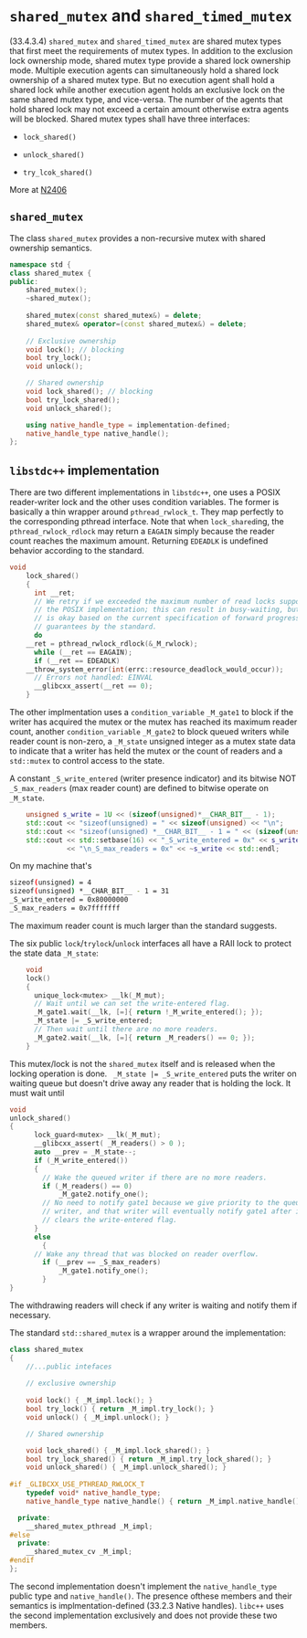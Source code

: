 

# `shared_mutex` and `shared_timed_mutex`

(33.4.3.4) `shared_mutex` and `shared_timed_mutex` are shared mutex types that first meet the requirements of mutex types. In addition to the exclusion lock ownership mode, shared mutex type provide a shared lock ownership mode. Multiple execution agents can simultaneously hold a shared lock ownership of a shared mutex type. But no execution agent shall hold a shared lock while another execution agent holds an exclusive lock on the same shared mutex type, and vice-versa. The number of the agents that hold shared lock may not exceed a certain amount otherwise extra agents will be blocked. Shared mutex types shall have three interfaces:

- `lock_shared()`

- `unlock_shared()`

- `try_lcok_shared()`

More at [N2406](http://www.open-std.org/jtc1/sc22/wg21/docs/papers/2007/n2406.html)

## `shared_mutex`

The class `shared_mutex` provides a non-recursive mutex with shared ownership semantics.

```cpp
namespace std {
class shared_mutex {
public:
    shared_mutex();
    ~shared_mutex();
    
    shared_mutex(const shared_mutex&) = delete;
    shared_mutex& operator=(const shared_mutex&) = delete;
    
    // Exclusive ownership
    void lock(); // blocking
    bool try_lock();
    void unlock();

    // Shared ownership
    void lock_shared(); // blocking
    bool try_lock_shared();
    void unlock_shared();

    using native_handle_type = implementation-defined;
    native_handle_type native_handle();
};
```

## `libstdc++` implementation

There are two different implementations in `libstdc++`, one uses a POSIX reader-writer lock and the other uses condition variables. The former is basically a thin wrapper around `pthread_rwlock_t`. They map perfectly to the corresponding pthread interface. Note that when `lock_shared`ing, the `pthread_rwlock_rdlock` may return a `EAGAIN` simply because the reader count reaches the maximum amount. Returning `EDEADLK` is undefined behavior according to the standard.

```cpp
void
    lock_shared()
    {
      int __ret;
      // We retry if we exceeded the maximum number of read locks supported by
      // the POSIX implementation; this can result in busy-waiting, but this
      // is okay based on the current specification of forward progress
      // guarantees by the standard.
      do
	__ret = pthread_rwlock_rdlock(&_M_rwlock);
      while (__ret == EAGAIN);
      if (__ret == EDEADLK)
	__throw_system_error(int(errc::resource_deadlock_would_occur));
      // Errors not handled: EINVAL
      __glibcxx_assert(__ret == 0);
    }
```

The other implmentation uses a `condition_variable` `_M_gate1` to block if the writer has acquired the mutex or the mutex has reached its maximum reader count, another `condition_variable` `_M_gate2` to block queued writers while reader count is non-zero, a `_M_state` unsigned integer as a mutex state data to indicate that a writer has held the mutex or the count of readers and  a `std::mutex` to control access to the state.

A constant `_S_write_entered` (writer presence indicator) and its bitwise NOT `_S_max_readers` (max reader count) are defined to bitwise operate on `_M_state`.

```cpp
    unsigned s_write = 1U << (sizeof(unsigned)*__CHAR_BIT__ - 1);
    std::cout << "sizeof(unsigned) = " << sizeof(unsigned) << "\n";
    std::cout << "sizeof(unsigned) *__CHAR_BIT__ - 1 = " << (sizeof(unsigned) * __CHAR_BIT__ - 1) << '\n';
    std::cout << std::setbase(16) << "_S_write_entered = 0x" << s_write
              << "\n_S_max_readers = 0x" << ~s_write << std::endl;
```

On my machine that's

```bash
sizeof(unsigned) = 4
sizeof(unsigned) *__CHAR_BIT__ - 1 = 31
_S_write_entered = 0x80000000
_S_max_readers = 0x7fffffff
```

The maximum reader count is much larger than the standard suggests.

The six public `lock`/`trylock`/`unlock` interfaces all have a RAII lock to protect the state data `_M_state`:

```cpp
    void
    lock()
    {
      unique_lock<mutex> __lk(_M_mut);
      // Wait until we can set the write-entered flag.
      _M_gate1.wait(__lk, [=]{ return !_M_write_entered(); });
      _M_state |= _S_write_entered;
      // Then wait until there are no more readers.
      _M_gate2.wait(__lk, [=]{ return _M_readers() == 0; });
    }
```

This mutex/lock is not the `shared_mutex` itself and is released when the locking operation is done. ` _M_state |= _S_write_entered` puts the writer on waiting queue but doesn't drive away any reader that is holding the lock. It must wait until 

```cpp
void
unlock_shared()
{
      lock_guard<mutex> __lk(_M_mut);
      __glibcxx_assert( _M_readers() > 0 );
      auto __prev = _M_state--;
      if (_M_write_entered())
      {
        // Wake the queued writer if there are no more readers.
        if (_M_readers() == 0)
            _M_gate2.notify_one();
        // No need to notify gate1 because we give priority to the queued
        // writer, and that writer will eventually notify gate1 after it
        // clears the write-entered flag.
      }
      else
        {
	  // Wake any thread that was blocked on reader overflow.
        if (__prev == _S_max_readers)
            _M_gate1.notify_one();
        }
}
```

The withdrawing readers will check if any writer is waiting and notify them if necessary.

The standard `std::shared_mutex` is a wrapper around the implementation:

```cpp
class shared_mutex
{
    //...public intefaces
    
    // exclusive ownership
    
    void lock() { _M_impl.lock(); }
    bool try_lock() { return _M_impl.try_lock(); }
    void unlock() { _M_impl.unlock(); }

    // Shared ownership

    void lock_shared() { _M_impl.lock_shared(); }
    bool try_lock_shared() { return _M_impl.try_lock_shared(); }
    void unlock_shared() { _M_impl.unlock_shared(); }
    
#if _GLIBCXX_USE_PTHREAD_RWLOCK_T
    typedef void* native_handle_type;
    native_handle_type native_handle() { return _M_impl.native_handle(); }

  private:
    __shared_mutex_pthread _M_impl;
#else
  private:
    __shared_mutex_cv _M_impl;
#endif
};
```

The second implementation doesn't implement the `native_handle_type` public type and `native_handle()`. The presence ofthese members and their semantics is implmentation-defined (33.2.3 Native handles). `libc++` uses the second implementation exclusively and does not provide these two members.
